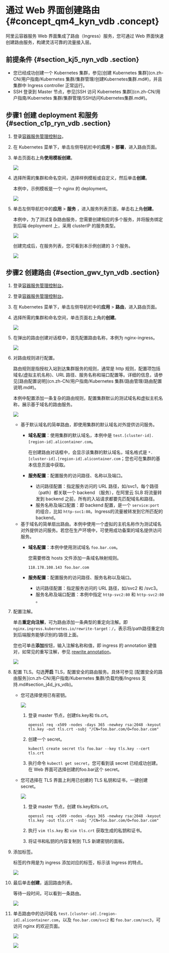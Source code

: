 # 通过 Web 界面创建路由 {#concept_qm4_kyn_vdb .concept}

阿里云容器服务 Web 界面集成了路由（Ingress）服务，您可通过 Web 界面快速创建路由服务，构建灵活可靠的流量接入层。

## 前提条件 {#section_kj5_nyn_vdb .section}

-   您已经成功创建一个 Kubernetes 集群，参见[创建 Kubernetes 集群](cn.zh-CN/用户指南/Kubernetes 集群/集群管理/创建Kubernetes集群.md#)，并且集群中 Ingress controller 正常运行。
-   SSH 登录到 Master 节点，参见[SSH 访问 Kubernetes 集群](cn.zh-CN/用户指南/Kubernetes 集群/集群管理/SSH访问Kubernetes集群.md#)。

## 步骤1 创建 deployment 和服务 {#section_c1p_ryn_vdb .section}

1.  登录[容器服务管理控制台](https://cs.console.aliyun.com)。
2.  在 Kubernetes 菜单下，单击左侧导航栏中的**应用** \> **部署**，进入路由页面。
3.  单击页面右上角**使用模板创建**。

    ![](http://static-aliyun-doc.oss-cn-hangzhou.aliyuncs.com/assets/img/6914/4535_zh-CN.png)

4.  选择所需的集群和命名空间，选择样例模板或自定义，然后单击**创建**。

    本例中，示例模板是一个 nginx 的 deployment。

    ![](http://static-aliyun-doc.oss-cn-hangzhou.aliyuncs.com/assets/img/6914/4536_zh-CN.png)

5.  单击左侧导航栏中的**应用** \> **服务** ，进入服务列表页面，单击右上角**创建**。

    本例中，为了测试复杂路由服务，您需要创建相应的多个服务，并将服务绑定到后端 deployment 上，采用 clusterIP 的服务类型。

    ![](http://static-aliyun-doc.oss-cn-hangzhou.aliyuncs.com/assets/img/6914/4537_zh-CN.png)

    创建完成后，在服务列表，您可看到本示例创建的 3 个服务。

    ![](http://static-aliyun-doc.oss-cn-hangzhou.aliyuncs.com/assets/img/6914/4538_zh-CN.png)


## 步骤2 创建路由 {#section_gwv_tyn_vdb .section}

1.  登录[容器服务管理控制台](https://cs.console.aliyun.com)。
2.  登录[容器服务管理控制台](https://partners-intl.console.aliyun.com/#/cs)。
3.  在 Kubernetes 菜单下，单击左侧导航栏中的**应用** \> **路由**，进入路由页面。
4.  选择所需的集群和命名空间，单击页面右上角的**创建**。

    ![](http://static-aliyun-doc.oss-cn-hangzhou.aliyuncs.com/assets/img/6914/4539_zh-CN.png)

5.  在弹出的路由创建对话框中，首先配置路由名称，本例为 nginx-ingress。

    ![](http://static-aliyun-doc.oss-cn-hangzhou.aliyuncs.com/assets/img/6914/4542_zh-CN.png)

6.  对路由规则进行配置。

    路由规则是指授权入站到达集群服务的规则，通常是 http 规则，配置项包括域名\(虚拟主机名称\)、URL 路径、服务名称和端口配置等。详细的信息，请参见[路由配置说明](cn.zh-CN/用户指南/Kubernetes 集群/路由管理/路由配置说明.md#)。

    本例中配置添加一条复杂的路由规则，配置集群默认的测试域名和虚拟主机名称，展示基于域名的路由服务。

    ![](http://static-aliyun-doc.oss-cn-hangzhou.aliyuncs.com/assets/img/6914/4543_zh-CN.png)

    -   基于默认域名的简单路由，即使用集群的默认域名对外提供访问服务。
        -   **域名配置**：使用集群的默认域名，本例中是 `test.[cluster-id].[region-id].alicontainer.com`。

            在创建路由对话框中，会显示该集群的默认域名，域名格式是 `*.[cluster-id].[region-id].alicontainer.com`；您也可在集群的基本信息页面中获取。

        -   **服务配置**：配置服务的访问路径、名称以及端口。
            -   访问路径配置：指定服务访问的 URL 路径，如/svc1，每个路径 （path）都关联一个 backend （服务），在阿里云 SLB 将流量转发到 backend 之前，所有的入站请求都要先匹配域名和路径。
            -   服务名称及端口配置：即 backend 配置，是一个 `service:port` 的组合，比如 `http-svc1:80`。Ingress的流量被转发到它所匹配的 backend。
    -   基于域名的简单扇出路由。本例中使用一个虚拟的主机名称作为测试域名对外提供访问服务。若您在生产环境中，可使用成功备案的域名提供访问服务。
        -   **域名配置**：本例中使用测试域名 `foo.bar.com`。

            您需要修改 hosts 文件添加一条域名映射规则。

            ```
            118.178.108.143 foo.bar.com
            ```

        -   **服务配置**：配置服务的访问路径、服务名称以及端口。
            -   访问路径配置：指定服务访问的 URL 路径，如/svc2 和 /svc3。
            -   服务名称及端口配置：本例中指定 `http-svc2:80` 和 `http-svc2:80` 。
7.  配置注解。

    单击**重定向注解**，可为路由添加一条典型的重定向注解。即 `nginx.ingress.kubernetes.io/rewrite-target：/`，表示将/path路径重定向到后端服务能够识别的/路径上面。

    您也可单击**添加**按钮，输入注解名称和值，即 ingress 的 annotation 键值对，如常见的重写注解，参见 [rewrite annotation](https://github.com/kubernetes/ingress-nginx/tree/master/docs/examples/rewrite)。

    ![](http://static-aliyun-doc.oss-cn-hangzhou.aliyuncs.com/assets/img/6914/4544_zh-CN.png)

8.  配置 TLS。勾选**开启** TLS，配置安全的路由服务。具体可参见 [配置安全的路由服务](cn.zh-CN/用户指南/Kubernetes 集群/负载均衡/Ingress 支持.md#section_j4d_jrs_vdb)。
    -   您可选择使用已有密钥。

        ![](http://static-aliyun-doc.oss-cn-hangzhou.aliyuncs.com/assets/img/6914/4549_zh-CN.png)

        1.  登录 master 节点，创建tls.key和 tls.crt。

            ```
            openssl req -x509 -nodes -days 365 -newkey rsa:2048 -keyout tls.key -out tls.crt -subj "/CN=foo.bar.com/O=foo.bar.com"
            ```

        2.  创建一个 secret。

            ```
            kubectl create secret tls foo.bar --key tls.key --cert tls.crt
            ```

        3.  执行命令 `kubectl get secret`，您可看到该 secret 已经成功创建。在 Web 界面可选择创建的foo.bar这个 secret。
    -   您可选择在 TLS 界面上利用已创建的 TLS 私钥和证书，一键创建 secret。

        ![](http://static-aliyun-doc.oss-cn-hangzhou.aliyuncs.com/assets/img/6914/4551_zh-CN.png)

        1.  登录 master 节点，创建 tls.key和tls.crt。

            ```
            openssl req -x509 -nodes -days 365 -newkey rsa:2048 -keyout tls.key -out tls.crt -subj "/CN=foo.bar.com/O=foo.bar.com"
            ```

        2.  执行 `vim tls.key` 和 `vim tls.crt` 获取生成的私钥和证书。
        3.  将证书和私钥的内容复制到 TLS 新建密钥的面板。
9.  添加标签。

    标签的作用是为 ingress 添加对应的标签，标示该 Ingress 的特点。

     ![](http://static-aliyun-doc.oss-cn-hangzhou.aliyuncs.com/assets/img/6914/4553_zh-CN.png) 

10. 最后单击**创建**，返回路由列表。

    等待一段时间，可以看到一条路由。

    ![](http://static-aliyun-doc.oss-cn-hangzhou.aliyuncs.com/assets/img/6914/4554_zh-CN.png)

11. 单击路由中的访问域名 `test.[cluster-id].[region-id].alicontainer.com`，以及 `foo.bar.com/svc2` 和 `foo.bar.com/svc3`，可访问 nginx 的欢迎页面。

    ![](http://static-aliyun-doc.oss-cn-hangzhou.aliyuncs.com/assets/img/6914/4555_zh-CN.png)

    ![](http://static-aliyun-doc.oss-cn-hangzhou.aliyuncs.com/assets/img/6914/4556_zh-CN.png)


